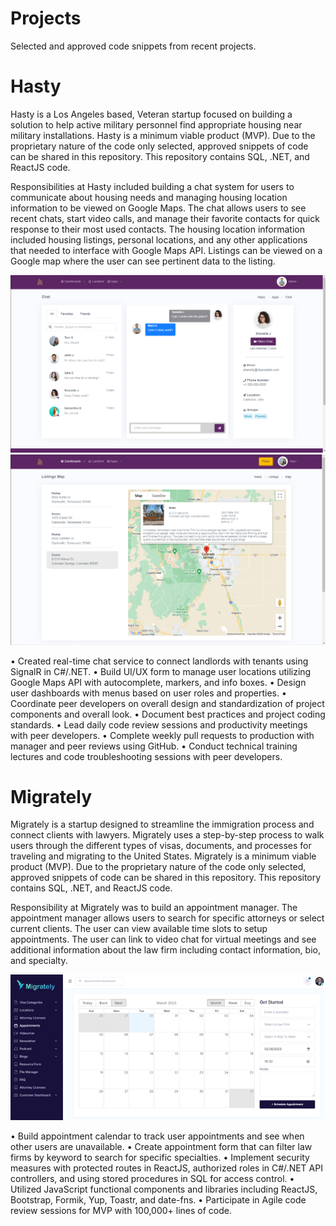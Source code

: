 # Projects
Selected and approved code snippets from recent projects.

# Hasty
Hasty is a Los Angeles based, Veteran startup focused on building a solution to help active military personnel find appropriate housing near military installations. Hasty is a minimum viable product (MVP). Due to the proprietary nature of the code only selected, approved snippets of code can be shared in this repository. This repository contains SQL, .NET, and ReactJS code.

Responsibilities at Hasty included building a chat system for users to communicate about housing needs and managing housing location information to be viewed on Google Maps. The chat allows users to see recent chats, start video calls, and manage their favorite contacts for quick response to their most used contacts. The housing location information included housing listings, personal locations, and any other applications that needed to interface with Google Maps API. Listings can be viewed on a Google map where the user can see pertinent data to the listing.

![hasty-chat](https://github.com/starfiresd/Projects/blob/main/images/hasty-chat.PNG)
![hasty-listings](https://github.com/starfiresd/Projects/blob/main/images/hasty-listings.PNG)

• Created real-time chat service to connect landlords with tenants using SignalR in C#/.NET. 
• Build UI/UX form to manage user locations utilizing Google Maps API with autocomplete, markers, and info boxes.
• Design user dashboards with menus based on user roles and properties.
• Coordinate peer developers on overall design and standardization of project components and overall look.
• Document best practices and project coding standards.
• Lead daily code review sessions and productivity meetings with peer developers.
• Complete weekly pull requests to production with manager and peer reviews using GitHub.
• Conduct technical training lectures and code troubleshooting sessions with peer developers.

# Migrately
Migrately is a startup designed to streamline the immigration process and connect clients with lawyers. Migrately uses a step-by-step process to walk users through the different types of visas, documents, and processes for traveling and migrating to the United States. Migrately is a minimum viable product (MVP). Due to the proprietary nature of the code only selected, approved snippets of code can be shared in this repository. This repository contains SQL, .NET, and ReactJS code.

Responsibility at Migrately was to build an appointment manager. The appointment manager allows users to search for specific attorneys or select current clients. The user can view available time slots to setup appointments. The user can link to video chat for virtual meetings and see additional information about the law firm including contact information, bio, and specialty.

![migrately-calendar](https://github.com/starfiresd/Projects/blob/main/images/migrately-calendar.png)

• Build appointment calendar to track user appointments and see when other users are unavailable. 
• Create appointment form that can filter law firms by keyword to search for specific specialties.
• Implement security measures with protected routes in ReactJS, authorized roles in C#/.NET API controllers, and using stored procedures in SQL for access control.
• Utilized JavaScript functional components and libraries including ReactJS, Bootstrap, Formik, Yup, Toastr, and date-fns.
• Participate in Agile code review sessions for MVP with 100,000+ lines of code.

